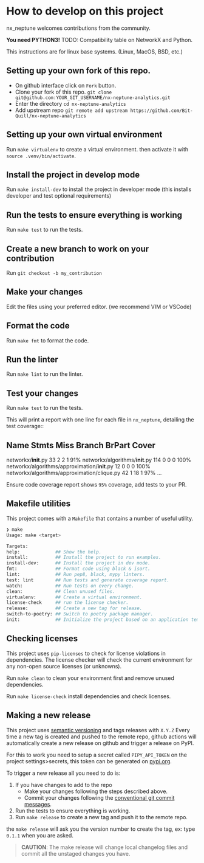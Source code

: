 # How to develop on this project

nx_neptune welcomes contributions from the community.

**You need PYTHON3!**
TODO: Compatibility table on NetworkX and Python.

This instructions are for linux base systems. (Linux, MacOS, BSD, etc.)
## Setting up your own fork of this repo.

- On github interface click on `Fork` button.
- Clone your fork of this repo. `git clone git@github.com:YOUR_GIT_USERNAME/nx-neptune-analytics.git`
- Enter the directory `cd nx-neptune-analytics`
- Add upstream repo `git remote add upstream https://github.com/Bit-Quill/nx-neptune-analytics`

## Setting up your own virtual environment

Run `make virtualenv` to create a virtual environment.
then activate it with `source .venv/bin/activate`.

## Install the project in develop mode

Run `make install-dev` to install the project in developer mode (this installs developer and test optional requirements)

## Run the tests to ensure everything is working

Run `make test` to run the tests.

## Create a new branch to work on your contribution

Run `git checkout -b my_contribution`

## Make your changes

Edit the files using your preferred editor. (we recommend VIM or VSCode)

## Format the code

Run `make fmt` to format the code.

## Run the linter

Run `make lint` to run the linter.

## Test your changes

Run `make test` to run the tests.

This will print a report with one line for each file in `nx_neptune`,
detailing the test coverage::

  Name                                             Stmts   Miss Branch BrPart  Cover
  ----------------------------------------------------------------------------------
  networkx/__init__.py                                33      2      2      1    91%
  networkx/algorithms/__init__.py                    114      0      0      0   100%
  networkx/algorithms/approximation/__init__.py       12      0      0      0   100%
  networkx/algorithms/approximation/clique.py         42      1     18      1    97%
  ...


Ensure code coverage report shows `95%` coverage, add tests to your PR.

## Makefile utilities

This project comes with a `Makefile` that contains a number of useful utility.

```bash 
❯ make
Usage: make <target>

Targets:
help:             ## Show the help.
install:          ## Install the project to run examples.
install-dev:      ## Install the project in dev mode.
fmt:              ## Format code using black & isort.
lint:             ## Run pep8, black, mypy linters.
test: lint        ## Run tests and generate coverage report.
watch:            ## Run tests on every change.
clean:            ## Clean unused files.
virtualenv:       ## Create a virtual environment.
license-check     ## run the license checker.
release:          ## Create a new tag for release.
switch-to-poetry: ## Switch to poetry package manager.
init:             ## Initialize the project based on an application template.
```

## Checking licenses

This project uses `pip-licenses` to check for license violations in dependencies. The license checker will check
the current environment for any non-open source licenses (or unknowns).  

Run `make clean` to clean your environment first and remove unused dependencies.

Run `make license-check` install dependencies and check licenses.


## Making a new release

This project uses [semantic versioning](https://semver.org/) and tags releases with `X.Y.Z`
Every time a new tag is created and pushed to the remote repo, github actions will
automatically create a new release on github and trigger a release on PyPI.

For this to work you need to setup a secret called `PIPY_API_TOKEN` on the project settings>secrets, 
this token can be generated on [pypi.org](https://pypi.org/account/).

To trigger a new release all you need to do is:

1. If you have changes to add to the repo
    * Make your changes following the steps described above.
    * Commit your changes following the [conventional git commit messages](https://www.conventionalcommits.org/en/v1.0.0/).
2. Run the tests to ensure everything is working.
4. Run `make release` to create a new tag and push it to the remote repo.

the `make release` will ask you the version number to create the tag, ex: type `0.1.1` when you are asked.

> **CAUTION**:  The make release will change local changelog files and commit all the unstaged changes you have.
